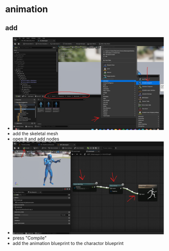# animation

## add

- <img src="./images/add-animation-blueprint.png">
- add the skeletal mesh
- open it and add nodes
- <img src="./images/bp-animation-nodes.png">
- press "Compile"
- add the animation blueprint to the charactor blueprint
